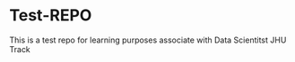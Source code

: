 Test-REPO
=========

This is a test repo for learning purposes associate with Data Scientitst JHU Track
